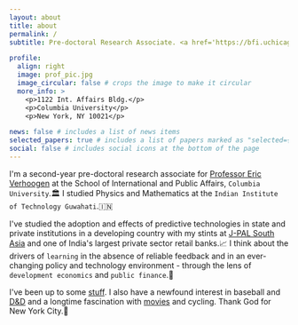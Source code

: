 ```yaml
---
layout: about
title: about
permalink: /
subtitle: Pre-doctoral Research Associate. <a href='https://bfi.uchicago.edu/scholar/taha-barwahwala/'>Columbia University</a>.

profile:
  align: right
  image: prof_pic.jpg
  image_circular: false # crops the image to make it circular
  more_info: >
    <p>1122 Int. Affairs Bldg.</p>
    <p>Columbia University</p>
    <p>New York, NY 10021</p>

news: false # includes a list of news items
selected_papers: true # includes a list of papers marked as "selected={true}"
social: false # includes social icons at the bottom of the page
---
```


I'm a second-year pre-doctoral research associate for [Professor Eric Verhoogen](http://www.columbia.edu/~ev2124/) at the School of International and Public Affairs, `Columbia University`.🏛 I studied Physics and Mathematics at the `Indian Institute of Technology Guwahati`.🇮🇳

I've studied the adoption and effects of predictive technologies in state and private institutions in a developing country with my stints at [J-PAL South Asia](https://www.povertyactionlab.org/south-asia) and one of India's largest private sector retail banks.📈 I think about the drivers of `learning` in the absence of reliable feedback and in an ever-changing policy and technology environment - through the lens of `development economics` and `public finance`.📝

I've been up to some [stuff](https://bktaha.github.io/assets/pdf/ResumeWorded-EH4.pdf). I also have a newfound interest in baseball and [D&D](https://www.youtube.com/shorts/OP03XyK-pTc) and a longtime fascination with [movies](https://letterboxd.com/tahakb/) and cycling. Thank God for New York City.🗽
